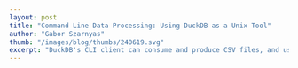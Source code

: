 ```yaml
---
layout: post
title: "Command Line Data Processing: Using DuckDB as a Unix Tool"
author: "Gabor Szarnyas"
thumb: "/images/blog/thumbs/240619.svg"
excerpt: "DuckDB's CLI client can consume and produce CSV files, and uses the same SQL syntax everywhere. These make DuckDB ideal to complement traditional Unix tools for data processing in the command line."
---
```


